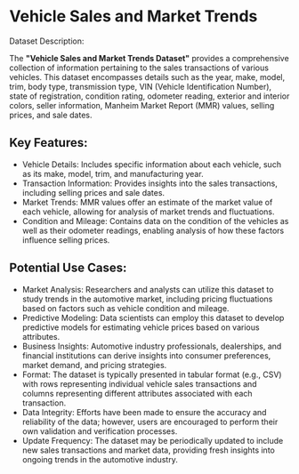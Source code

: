 # **Vehicle Sales and Market Trends**
Dataset Description:

The **"Vehicle Sales and Market Trends Dataset"** provides a comprehensive collection of information pertaining to the sales transactions of various vehicles. This dataset encompasses details such as the year, make, model, trim, body type, transmission type, VIN (Vehicle Identification Number), state of registration, condition rating, odometer reading, exterior and interior colors, seller information, Manheim Market Report (MMR) values, selling prices, and sale dates.

## Key Features:
- Vehicle Details: Includes specific information about each vehicle, such as its make, model, trim, and manufacturing year.
- Transaction Information: Provides insights into the sales transactions, including selling prices and sale dates.
- Market Trends: MMR values offer an estimate of the market value of each vehicle, allowing for analysis of market trends and fluctuations.
- Condition and Mileage: Contains data on the condition of the vehicles as well as their odometer readings, enabling analysis of how these factors influence selling prices.

## Potential Use Cases:
- Market Analysis: Researchers and analysts can utilize this dataset to study trends in the automotive market, including pricing fluctuations based on factors such as vehicle condition and mileage.
- Predictive Modeling: Data scientists can employ this dataset to develop predictive models for estimating vehicle prices based on various attributes.
- Business Insights: Automotive industry professionals, dealerships, and financial institutions can derive insights into consumer preferences, market demand, and pricing strategies.
- Format: The dataset is typically presented in tabular format (e.g., CSV) with rows representing individual vehicle sales transactions and columns representing different attributes associated with each transaction.
- Data Integrity: Efforts have been made to ensure the accuracy and reliability of the data; however, users are encouraged to perform their own validation and verification processes.
- Update Frequency: The dataset may be periodically updated to include new sales transactions and market data, providing fresh insights into ongoing trends in the automotive industry.
